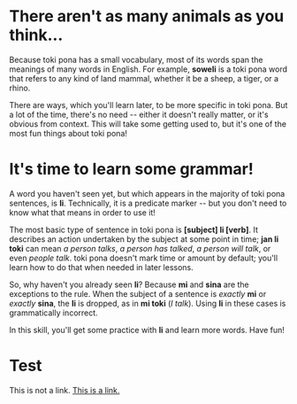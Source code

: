 # There aren't as many animals as you think...

Because toki pona has a small vocabulary, most of its words span the meanings of
many words in English. For example, **soweli** is a toki pona word that refers to
any kind of land mammal, whether it be a sheep, a tiger, or a rhino.

There are ways, which you'll learn later, to be more specific in toki pona. But
a lot of the time, there's no need -- either it doesn't really matter, or it's
obvious from context. This will take some getting used to, but it's one of the
most fun things about toki pona!

# It's time to learn some grammar!

A word you haven't seen yet, but which appears in the majority of toki pona sentences,
is **li**. Technically, it is a predicate marker -- but you don't need to know
what that means in order to use it!

The most basic type of sentence in toki pona is **[subject] li [verb]**. It describes
an action undertaken by the subject at some point in time; **jan li toki** can mean
*a person talks*, *a person has talked*, *a person will talk*, or even *people talk*.
toki pona doesn't mark time or amount by default; you'll learn how to do that when
needed in later lessons.

So, why haven't you already seen **li**? Because **mi** and **sina** are the exceptions
to the rule. When the subject of a sentence is *exactly* **mi** or *exactly* **sina**,
the **li** is dropped, as in **mi toki** (*I talk*). Using **li** in these cases
is grammatically incorrect.

In this skill, you'll get some practice with **li** and learn more words. Have fun!


# Test

This is not a link. [This is a link.](https://example.com)

